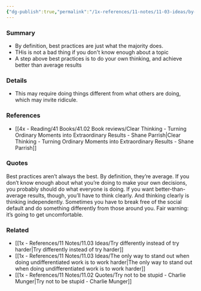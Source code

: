 ```yaml
---
{"dg-publish":true,"permalink":"/1x-references/11-notes/11-03-ideas/by-definition-best-practices-are-average/","title":"By definition, best practices are average","created":"2024-02-14T20:18:35.103+03:00","updated":"2024-02-14T20:18:35.103+03:00"}
---
```



### Summary
- By definition, best practices are just what the majority does.
- THis is not a bad thing if you don't know enough about a topic
- A step above best practices is to do your own thinking, and achieve better than average results

### Details
- This may require doing things different from what others are doing, which may invite ridicule.

### References
- [[4x - Reading/41 Books/41.02 Book reviews/Clear Thinking - Turning Ordinary Moments into Extraordinary Results - Shane  Parrish\|Clear Thinking - Turning Ordinary Moments into Extraordinary Results - Shane  Parrish]]

### Quotes
Best practices aren’t always the best. By definition, they’re average. If you don’t know enough about what you’re doing to make your own decisions, you probably should do what everyone is doing. If you want better-than-average results, though, you’ll have to think clearly. And thinking clearly is thinking independently. Sometimes you have to break free of the social default and do something differently from those around you. Fair warning: it’s going to get uncomfortable.


### Related
- [[1x - References/11 Notes/11.03 Ideas/Try differently instead of try harder\|Try differently instead of try harder]]
- [[1x - References/11 Notes/11.03 Ideas/The only way to stand out when doing undifferentiated work is to work harder\|The only way to stand out when doing undifferentiated work is to work harder]]
- [[1x - References/11 Notes/11.02 Quotes/Try not to be stupid - Charlie Munger\|Try not to be stupid - Charlie Munger]]